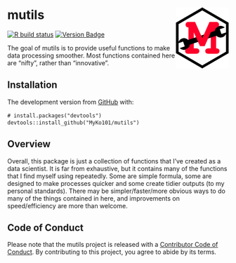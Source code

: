 
<!-- README.md is generated from README.Rmd. Please edit that file -->

# mutils <img src='man/figures/logo.png' align="right" height="138.5" />

<!-- badges: start -->

[![R build
status](https://github.com/MyKo101/mutils/workflows/R-CMD-check/badge.svg)](https://github.com/MyKo101/mutils/actions)
[![Version
Badge](https://img.shields.io/badge/Version-0.0.0.9012-orange.svg)](https://github.com/MyKo101/mutils)
<!-- badges: end -->

The goal of mutils is to provide useful functions to make data
processing smoother. Most functions contained here are “nifty”, rather
than “innovative”.

## Installation

The development version from [GitHub](https://github.com/) with:

    # install.packages("devtools")
    devtools::install_github("MyKo101/mutils")

## Overview

Overall, this package is just a collection of functions that I’ve
created as a data scientist. It is far from exhaustive, but it contains
many of the functions that I find myself using repeatedly. Some are
simple formula, some are designed to make processes quicker and some
create tidier outputs (to my personal standards). There may be
simpler/faster/more obvious ways to do many of the things contained in
here, and improvements on speed/efficiency are more than welcome.

## Code of Conduct

Please note that the mutils project is released with a [Contributor Code
of Conduct](https://michaelbarrowman.co.uk/mutils/CODE_OF_CONDUCT.html).
By contributing to this project, you agree to abide by its terms.
